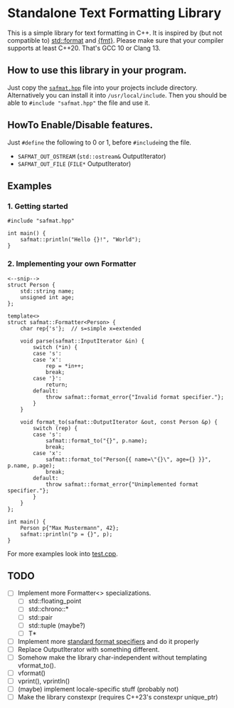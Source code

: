 # Standalone Text Formatting Library
This is a simple library for text formatting in C++.
It is inspired by (but not compatible to) [std::format](https://en.cppreference.com/w/cpp/utility/format/format) and [{fmt}](https://fmt.dev).
Please make sure that your compiler supports at least C++20. That's GCC 10 or Clang 13.

## How to use this library in your program.
Just copy the [`safmat.hpp`](safmat.hpp) file into your projects include directory.
Alternatively you can install it into `/usr/local/include`.
Then you should be able to `#include "safmat.hpp"` the file and use it.

## HowTo Enable/Disable features.
Just `#define` the following to 0 or 1, before `#include`ing the file.
- `SAFMAT_OUT_OSTREAM` (`std::ostream&` OutputIterator)
- `SAFMAT_OUT_FILE` (`FILE*` OutputIterator)

## Examples

### 1. Getting started
```
#include "safmat.hpp"

int main() {
    safmat::println("Hello {}!", "World");
}
```

### 2. Implementing your own Formatter
```
<--snip-->
struct Person {
    std::string name;
    unsigned int age;
};

template<>
struct safmat::Formatter<Person> {
    char rep{'s'};  // s=simple x=extended
    
    void parse(safmat::InputIterator &in) {
        switch (*in) {
        case 's':
        case 'x':
            rep = *in++;
            break;
        case '}':
            return;
        default:
            throw safmat::format_error{"Invalid format specifier."};
        }
    }
    
    void format_to(safmat::OutputIterator &out, const Person &p) {
        switch (rep) {
        case 's':
            safmat::format_to("{}", p.name);
            break;
        case 'x':
            safmat::format_to("Person{{ name=\"{}\", age={} }}", p.name, p.age);
            break;
        default:
            throw safmat::format_error{"Unimplemented format specifier."};
        }
    }
};

int main() {
    Person p{"Max Mustermann", 42};
    safmat::println("p = {}", p);
}
```

For more examples look into [test.cpp](test.cpp).

## TODO
- [ ] Implement more Formatter<> specializations.
    - [ ] std::floating_point
    - [ ] std::chrono::*
    - [ ] std::pair
    - [ ] std::tuple (maybe?)
    - [ ] T*
- [ ] Implement more [standard format specifiers](https://en.cppreference.com/w/cpp/utility/format/formatter#Standard_format_specification) and do it properly
- [ ] Replace OutputIterator with something different.
- [ ] Somehow make the library char-independent without templating vformat_to().
- [ ] vformat()
- [ ] vprint(), vprintln()
- [ ] (maybe) implement locale-specific stuff (probably not)
- [ ] Make the library constexpr (requires C++23's constexpr unique_ptr)
